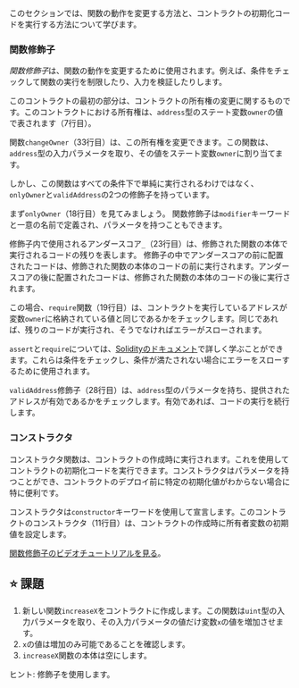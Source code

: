 このセクションでは、関数の動作を変更する方法と、コントラクトの初期化コードを実行する方法について学びます。

### 関数修飾子
*関数修飾子*は、関数の動作を変更するために使用されます。例えば、条件をチェックして関数の実行を制限したり、入力を検証したりします。

このコントラクトの最初の部分は、コントラクトの所有権の変更に関するものです。このコントラクトにおける所有権は、`address`型のステート変数`owner`の値で表されます（7行目）。

関数`changeOwner`（33行目）は、この所有権を変更できます。この関数は、`address`型の入力パラメータを取り、その値をステート変数`owner`に割り当てます。

しかし、この関数はすべての条件下で単純に実行されるわけではなく、`onlyOwner`と`validAddress`の2つの修飾子を持っています。

まず`onlyOwner`（18行目）を見てみましょう。
関数修飾子は`modifier`キーワードと一意の名前で定義され、パラメータを持つこともできます。

修飾子内で使用されるアンダースコア`_`（23行目）は、修飾された関数の本体で実行されるコードの残りを表します。
修飾子の中でアンダースコアの前に配置されたコードは、修飾された関数の本体のコードの前に実行されます。アンダースコアの後に配置されたコードは、修飾された関数の本体のコードの後に実行されます。

この場合、`require`関数（19行目）は、コントラクトを実行しているアドレスが変数`owner`に格納されている値と同じであるかをチェックします。同じであれば、残りのコードが実行され、そうでなければエラーがスローされます。

`assert`と`require`については、<a href="https://docs.soliditylang.org/en/latest/control-structures.html#error-handling-assert-require-revert-and-exceptions" target="_blank">Solidityのドキュメント</a>で詳しく学ぶことができます。これらは条件をチェックし、条件が満たされない場合にエラーをスローするために使用されます。

`validAddress`修飾子（28行目）は、`address`型のパラメータを持ち、提供されたアドレスが有効であるかをチェックします。有効であれば、コードの実行を続行します。

### コンストラクタ
コンストラクタ関数は、コントラクトの作成時に実行されます。これを使用してコントラクトの初期化コードを実行できます。コンストラクタはパラメータを持つことができ、コントラクトのデプロイ前に特定の初期化値がわからない場合に特に便利です。

コンストラクタは`constructor`キーワードを使用して宣言します。このコントラクトのコンストラクタ（11行目）は、コントラクトの作成時に所有者変数の初期値を設定します。

<a href="https://www.youtube.com/watch?v=b6FBWsz7VaI" target="_blank">関数修飾子のビデオチュートリアルを見る</a>。

## ⭐️ 課題
1. 新しい関数`increaseX`をコントラクトに作成します。この関数は`uint`型の入力パラメータを取り、その入力パラメータの値だけ変数`x`の値を増加させます。
2. `x`の値は増加のみ可能であることを確認します。
3. `increaseX`関数の本体は空にします。

ヒント: 修飾子を使用します。